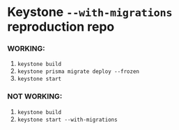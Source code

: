 # Keystone `--with-migrations` reproduction repo

### WORKING:

1. `keystone build`
2. `keystone prisma migrate deploy --frozen`
3. `keystone start`

### NOT WORKING:

1. `keystone build`
2. `keystone start --with-migrations`
